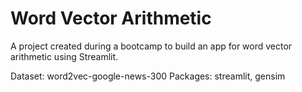 # Word Vector Arithmetic

A project created during a bootcamp to build an app for word vector arithmetic using Streamlit.

Dataset: word2vec-google-news-300
Packages: streamlit, gensim
